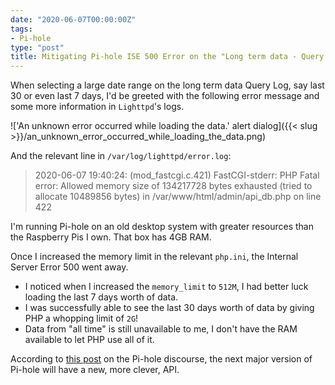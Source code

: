 ```yaml
---
date: "2020-06-07T00:00:00Z"
tags:
- Pi-hole
type: "post"
title: Mitigating Pi-hole ISE 500 Error on the "Long term data - Query Log"
---
```


When selecting a large date range on the long term data Query Log, say
last 30 or even last 7 days, I'd be greeted with the following error
message and some more information in `Lighttpd`'s logs.

!['An unknown error occurred while loading the data.' alert dialog]({{< slug >}}/an_unknown_error_occurred_while_loading_the_data.png)

And the relevant line in `/var/log/lighttpd/error.log`:

> 2020-06-07 19:40:24: (mod_fastcgi.c.421) FastCGI-stderr: PHP Fatal
> error:  Allowed memory size of 134217728 bytes exhausted (tried to
> allocate 10489856 bytes) in /var/www/html/admin/api_db.php on line 422

I'm running Pi-hole on an old desktop system with greater resources than
the Raspberry Pis I own. That box has 4GB RAM.

Once I increased the memory limit in the relevant `php.ini`, the
Internal Server Error 500 went away.

* I noticed when I increased the `memory_limit` to `512M`, I had better
luck loading the last 7 days worth of data.
* I was successfully able to see the last 30 days worth of data by
giving PHP a whopping limit of `2G`!
* Data from "all time" is still unavailable to me, I don't have the RAM
available to let PHP use all of it.

According to [this post][0] on the Pi-hole discourse, the next major
version of Pi-hole will have a new, more clever, API.

[0]:https://discourse.pi-hole.net/t/long-term-data-query-log-for-last-7-days-isnt-working/26073/4
